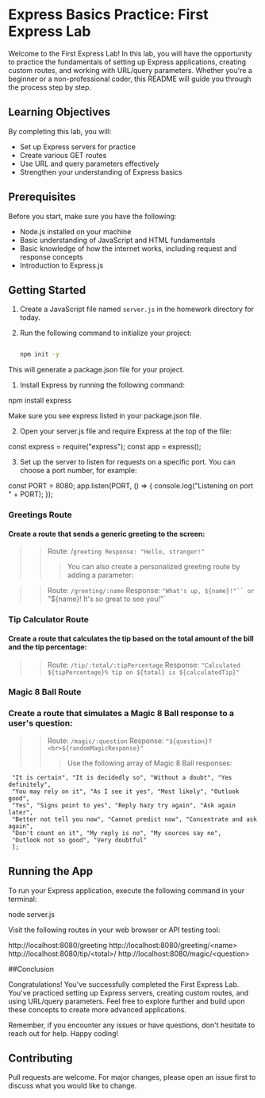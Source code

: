 # Express Basics Practice: First Express Lab

Welcome to the First Express Lab! In this lab, you will have the opportunity to practice the fundamentals of setting up Express applications, creating custom routes, and working with URL/query parameters. Whether you're a beginner or a non-professional coder, this README will guide you through the process step by step.

## Learning Objectives

By completing this lab, you will:

- Set up Express servers for practice
- Create various GET routes
- Use URL and query parameters effectively
- Strengthen your understanding of Express basics

## Prerequisites

Before you start, make sure you have the following:

- Node.js installed on your machine
- Basic understanding of JavaScript and HTML fundamentals
- Basic knowledge of how the internet works, including request and response concepts
- Introduction to Express.js

## Getting Started

1. Create a JavaScript file named `server.js` in the homework directory for today.
2. Run the following command to initialize your project:

   ```bash

   npm init -y
   ```

This will generate a package.json file for your project.

1. Install Express by running the following command:

npm install express

Make sure you see express listed in your package.json file.

2. Open your server.js file and require Express at the top of the file:

const express = require("express");
const app = express();

3. Set up the server to listen for requests on a specific port. You can choose a port number, for example:

const PORT = 8080;
app.listen(PORT, () => {
console.log("Listening on port " + PORT);
});

### Greetings Route

#### Create a route that sends a generic greeting to the screen:

> > Route: /`greeting Response: "Hello, stranger!"`
> >
> > > You can also create a personalized greeting route by adding a parameter:

> > Route: `/greeting/:name`
> > Response: ` "What's up, ${name}!"`` or  `"${name}! It's so great to see you!"`

### Tip Calculator Route

#### Create a route that calculates the tip based on the total amount of the bill and the tip percentage:

> > Route: `/tip/:total/:tipPercentage`
> > Response: `"Calculated ${tipPercentage}% tip on ${total} is ${calculatedTip}"`

### Magic 8 Ball Route

### Create a route that simulates a Magic 8 Ball response to a user's question:

> > Route: `/magic/:question`
> > Response: `"${question}?<br>${randomMagicResponse}"`
> >
> > > Use the following array of Magic 8 Ball responses:

```const responses = [
 "It is certain", "It is decidedly so", "Without a doubt", "Yes definitely",
 "You may rely on it", "As I see it yes", "Most likely", "Outlook good",
 "Yes", "Signs point to yes", "Reply hazy try again", "Ask again later",
 "Better not tell you now", "Cannot predict now", "Concentrate and ask again",
 "Don't count on it", "My reply is no", "My sources say no",
 "Outlook not so good", "Very doubtful"
 ];
```

## Running the App

To run your Express application, execute the following command in your terminal:

node server.js

Visit the following routes in your web browser or API testing tool:

http://localhost:8080/greeting
http://localhost:8080/greeting/\<name>
http://localhost:8080/tip/\<total>/<tipPercentage>
http://localhost:8080/magic/\<question>

##Conclusion

Congratulations! You've successfully completed the First Express Lab. You've practiced setting up Express servers, creating custom routes, and using URL/query parameters. Feel free to explore further and build upon these concepts to create more advanced applications.

Remember, if you encounter any issues or have questions, don't hesitate to reach out for help. Happy coding!

## Contributing

Pull requests are welcome. For major changes, please open an issue first
to discuss what you would like to change.
